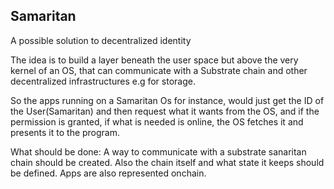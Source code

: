 ## Samaritan
A possible solution to decentralized identity

The idea is to build a layer beneath the user space but above the very kernel of an OS, that can communicate with a Substrate chain and other decentralized infrastructures e.g for storage.

So the apps running on a Samaritan Os for instance, would just get the ID of the User(Samaritan) and then request what it wants from the OS, and if the permission is granted, if what is needed is online, the OS fetches it and presents it to the program.

What should be done:
A way to communicate with a substrate sanaritan chain should be created.
Also the chain itself and what state it keeps should be defined.
Apps are also represented onchain.
